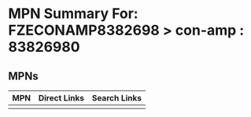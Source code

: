 



# MPN Summary For: FZECONAMP8382698 > con-amp : 83826980

## MPNs
  

|MPN|Direct Links|Search Links|
| :--- | :--- | :--- |
||||
